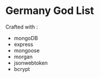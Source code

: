# Germany God List

Crafted with :

- mongoDB
- express
- mongoose
- morgan
- jsonwebtoken
- bcrypt
